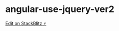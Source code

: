 # angular-use-jquery-ver2

[Edit on StackBlitz ⚡️](https://stackblitz.com/edit/angular-noom-medium-nbdtan)